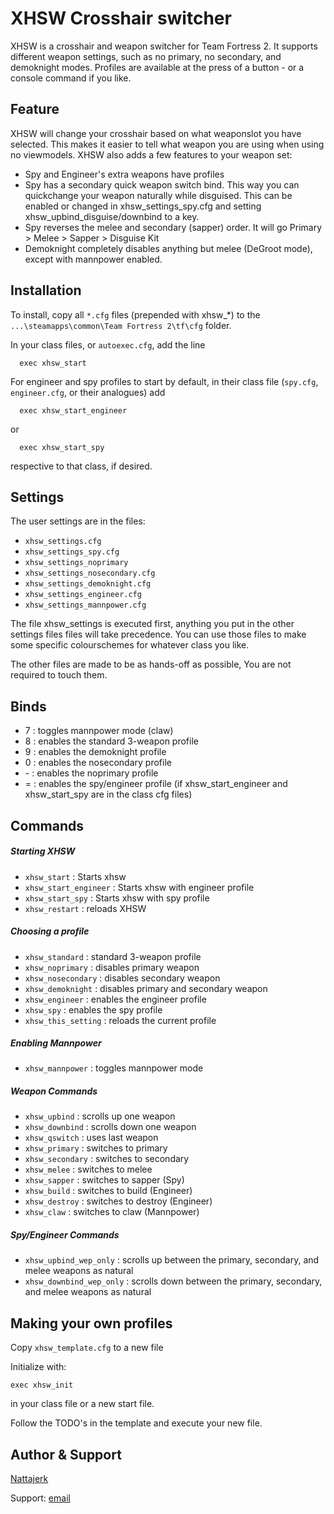 # XHSW Crosshair switcher
XHSW is a crosshair and weapon switcher for Team Fortress 2.
It supports different weapon settings, such as no primary, no secondary, and demoknight modes. Profiles are available at the press of a button - or a console command if you like.


## Feature
XHSW will change your crosshair based on what weaponslot you have selected. This makes it easier to tell what weapon you are using when using no viewmodels. XHSW also adds a few features to your weapon set:

- Spy and Engineer's extra weapons have profiles
- Spy has a secondary quick weapon switch bind. This way you can quickchange your weapon naturally while disguised. This can be enabled or changed in xhsw_settings_spy.cfg and setting xhsw_upbind_disguise/downbind to a key.
- Spy reverses the melee and secondary (sapper) order. It will go Primary > Melee > Sapper > Disguise Kit
- Demoknight completely disables anything but melee (DeGroot mode), except with mannpower enabled.

## Installation
To install, copy all `*.cfg` files (prepended with xhsw_*) to the `...\steamapps\common\Team Fortress 2\tf\cfg` folder.

In your class files, or `autoexec.cfg`, add the line
```
  exec xhsw_start
```

For engineer and spy profiles to start by default, in their class file (`spy.cfg`, `engineer.cfg`, or their analogues) add
```
  exec xhsw_start_engineer
```
or
```
  exec xhsw_start_spy
```
respective to that class, if desired.

## Settings
The user settings are in the files:
- `xhsw_settings.cfg`
- `xhsw_settings_spy.cfg`
- `xhsw_settings_noprimary`
- `xhsw_settings_nosecondary.cfg`
- `xhsw_settings_demoknight.cfg`
- `xhsw_settings_engineer.cfg`
- `xhsw_settings_mannpower.cfg`

The file xhsw_settings is executed first, anything you put in the other settings files files will take precedence. You can use those files to make some specific colourschemes for whatever class you like.

The other files are made to be as hands-off as possible, You are not required to touch them.

## Binds
- 7 : toggles mannpower mode (claw)
- 8 : enables the standard 3-weapon profile
- 9 : enables the demoknight profile
- 0 : enables the nosecondary profile
- \- : enables the noprimary profile
- = : enables the spy/engineer profile (if xhsw_start_engineer and xhsw_start_spy are in the class cfg files)

## Commands
##### Starting XHSW
- `xhsw_start` : Starts xhsw
- `xhsw_start_engineer` : Starts xhsw with engineer profile
- `xhsw_start_spy` : Starts xhsw with spy profile
- `xhsw_restart` : reloads XHSW

##### Choosing a profile
- `xhsw_standard` : standard 3-weapon profile
- `xhsw_noprimary` : disables primary weapon
- `xhsw_nosecondary` : disables secondary weapon
- `xhsw_demoknight` : disables primary and secondary weapon
- `xhsw_engineer` : enables the engineer profile
- `xhsw_spy` : enables the spy profile
- `xhsw_this_setting` : reloads the current profile

##### Enabling Mannpower
- `xhsw_mannpower` : toggles mannpower mode

##### Weapon Commands
- `xhsw_upbind` : scrolls up one weapon
- `xhsw_downbind` : scrolls down one weapon
- `xhsw_qswitch` : uses last weapon
- `xhsw_primary` : switches to primary
- `xhsw_secondary` : switches to secondary
- `xhsw_melee` : switches to melee
- `xhsw_sapper` : switches to sapper (Spy)
- `xhsw_build` : switches to build (Engineer)
- `xhsw_destroy` : switches to destroy (Engineer)
- `xhsw_claw` : switches to claw (Mannpower)

##### Spy/Engineer Commands
- `xhsw_upbind_wep_only` : scrolls up between the primary, secondary, and melee weapons as natural
- `xhsw_downbind_wep_only` : scrolls down between the primary, secondary, and melee weapons as natural


## Making your own profiles
Copy `xhsw_template.cfg` to a new file

Initialize with:
```
exec xhsw_init
```
in your class file or a new start file.

Follow the TODO's in the template and execute your new file.

## Author & Support
[Nattajerk](https://steamcommunity.com/id/nattajerk/)

Support: [email](mailto:nattakorps@gmail.com)
